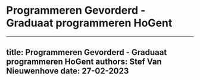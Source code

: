 # Programmeren Gevorderd - Graduaat programmeren HoGent

--- 
title: Programmeren Gevorderd - Graduaat programmeren HoGent
authors: Stef Van Nieuwenhove
date: 27-02-2023
---
